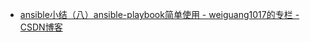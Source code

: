 
* [ansible小结（八）ansible-playbook简单使用 - weiguang1017的专栏 - CSDN博客 ](http://blog.csdn.net/weiguang1017/article/details/52998717)